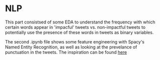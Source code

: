 # NLP

This part consistsed of some EDA to understand the frequency with which certain words appear in 'impacful' tweets vs. non-impactful tweets to potentially use the presence of these words in tweets as binary variables.

The second .ipynb file shows some feature engineering with Spacy's Named Entity Recognition, as well as looking at the prevelance of punctuation in the tweets. The inspiration can be found [here](https://medium.com/@dobko_m/nlp-text-data-cleaning-and-preprocessing-ea3ffe0406c1)
